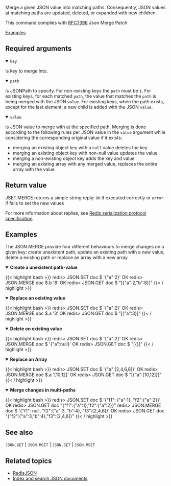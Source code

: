 Merge a given JSON value into matching paths. Consequently, JSON values at matching paths are updated, deleted, or expanded with new children.

This command complies with [RFC7396](https://datatracker.ietf.org/doc/html/rfc7396) Json Merge Patch

[Examples](#examples)

## Required arguments

<details open><summary><code>key</code></summary>

is key to merge into.
</details>

<details open><summary><code>path</code></summary>

is JSONPath to specify. For non-existing keys the `path` must be `$`. For existing keys, for each matched `path`, the value that matches the `path` is being merged with the JSON `value`. For existing keys, when the path exists, except for the last element, a new child is added with the JSON `value`.

</details>

<details open><summary><code>value</code></summary>

is JSON value to merge with at the specified path. Merging is done according to the following rules per JSON value in the `value` argument while considering the corresponding original value if it exists:
*   merging an existing object key with a `null` value deletes the key
*   merging an existing object key with non-null value updates the value
*   merging a non-existing object key adds the key and value
*   merging an existing array with any merged value, replaces the entire array with the value
</details>

## Return value

JSET.MERGE returns a simple string reply: `OK` if executed correctly or `error` if fails to set the new values

For more information about replies, see [Redis serialization protocol specification](/docs/reference/protocol-spec).

## Examples

The JSON.MERGE provide four different behaviours to merge changes on a given key: create unexistent path, update an existing path with a new value, delete a existing path or replace an array with a new array

<details open>
<summary><b>Create a unexistent path-value</b></summary>

{{< highlight bash >}}
redis> JSON.SET doc $ '{"a":2}'
OK
redis> JSON.MERGE doc $.b '8'
OK
redis> JSON.GET doc $
"[{\"a\":2,\"b\":8}]"
{{< / highlight >}}

</details>

<details open>
<summary><b>Replace an existing value</b></summary>

{{< highlight bash >}}
redis> JSON.SET doc $ '{"a":2}'
OK
redis> JSON.MERGE doc $.a '3'
OK
redis> JSON.GET doc $
"[{\"a\":3}]"
{{< / highlight >}}

</details>

<details open>
<summary><b>Delete on existing value</b></summary>

{{< highlight bash >}}
redis> JSON.SET doc $ '{"a":2}'
OK
redis> JSON.MERGE doc $ '{"a":null}'
OK
redis> JSON.GET doc $
"[{}]"
{{< / highlight >}}

</details>

<details open>
<summary><b>Replace an Array</b></summary>

{{< highlight bash >}}
redis> JSON.SET doc $ '{"a":[2,4,6,8]}'
OK
redis> JSON.MERGE doc $.a '[10,12]'
OK
redis> JSON.GET doc $
"[{\"a\":[10,12]}]"
{{< / highlight >}}

</details>


<details open>
<summary><b>Merge changes in multi-paths</b></summary>

{{< highlight bash >}}
redis> JSON.SET doc $ '{"f1": {"a":1}, "f2":{"a":2}}'
OK
redis> JSON.GET doc
"{\"f1\":{\"a\":1},\"f2\":{\"a\":2}}"
redis> JSON.MERGE doc $ '{"f1": null, "f2":{"a":3, "b":4}, "f3":[2,4,6]}'
OK
redis> JSON.GET doc
"{\"f2\":{\"a\":3,\"b\":4},\"f3\":[2,4,6]}"
{{< / highlight >}}

</details>

## See also

`JSON.GET` | `JSON.MGET` | `JSON.SET` | `JSON.MSET`

## Related topics

* [RedisJSON](/docs/stack/json)
* [Index and search JSON documents](/docs/stack/search/indexing_json)

